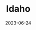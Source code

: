 ---
title: "Idaho"
cc-type: state
borders:
  - Canada
  - Montana
  - Nevada
  - Oregon
  - Utah 
  - Washington
  - Wyoming
country:
  - United States
date: 2023-06-24
hashtag: idaho
tags:
  - state
  - United States
---
